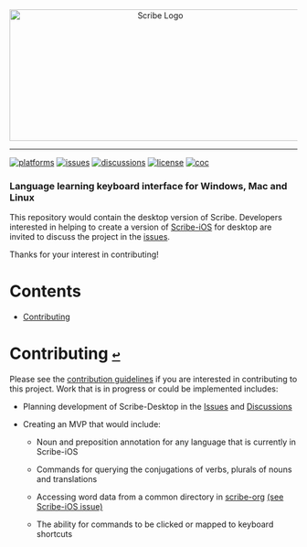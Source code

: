 <div align="center">
  <a href="https://github.com/scribe-org/Scribe-Desktop"><img src="https://raw.githubusercontent.com/scribe-org/Organization/main/logo/ScribeAppLogo.png" width=512 height=230 alt="Scribe Logo"></a>
</div>

---

[![platforms](https://img.shields.io/badge/platforms-Windows%20│%20macOS%20│%20Linux-999999.svg)](https://github.com/scribe-org/Scribe-Desktop)
[![issues](https://img.shields.io/github/issues/scribe-org/Scribe-Desktop)](https://github.com/scribe-org/Scribe-Desktop/issues)
[![discussions](https://img.shields.io/github/discussions/scribe-org/Scribe-Desktop)](https://github.com/scribe-org/Scribe-Desktop/discussions)
[![license](https://img.shields.io/github/license/scribe-org/Scribe-Desktop.svg)](https://github.com/scribe-org/Scribe-Desktop/blob/main/LICENSE.txt)
[![coc](https://img.shields.io/badge/coc-Contributor%20Covenant-ff69b4.svg)](https://github.com/scribe-org/Scribe-Desktop/blob/main/.github/CODE_OF_CONDUCT.md)

<!-- Also available on [Android](https://github.com/scribe-org/Scribe-Android) and [iOS](https://github.com/scribe-org/Scribe-iOS). -->

### Language learning keyboard interface for Windows, Mac and Linux

This repository would contain the desktop version of Scribe. Developers interested in helping to create a version of [Scribe-iOS](https://github.com/scribe-org/Scribe-iOS) for desktop are invited to discuss the project in the [issues](https://github.com/scribe-org/Scribe-Desktop/issues).

Thanks for your interest in contributing!

# **Contents**<a id="contents"></a>

- [Contributing](#contributing)

# Contributing [`↩`](#contents) <a id="contributing"></a>

Please see the [contribution guidelines](https://github.com/scribe-org/Scribe-Desktop/blob/main/CONTRIBUTING.md) if you are interested in contributing to this project. Work that is in progress or could be implemented includes:

- Planning development of Scribe-Desktop in the [Issues](https://github.com/scribe-org/Scribe-Desktop/issues) and [Discussions](https://github.com/scribe-org/Scribe-Desktop/discussions)
- Creating an MVP that would include:

  - Noun and preposition annotation for any language that is currently in Scribe-iOS

  - Commands for querying the conjugations of verbs, plurals of nouns and translations

  - Accessing word data from a common directory in [scribe-org](https://github.com/scribe-org) [(see Scribe-iOS issue)](https://github.com/scribe-org/Scribe-iOS/issues/10)

  - The ability for commands to be clicked or mapped to keyboard shortcuts
